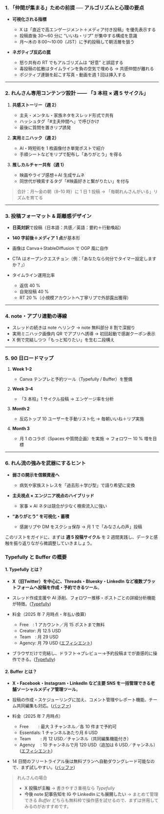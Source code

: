 ### 1. 「仲間が集まる」ための前提 ── アルゴリズムと心理の要点

* **可視化される指標**

  * X は「直近で高エンゲージメント＋メディア付き投稿」を優先表示する
  * 投稿直後 30〜60 分に “いいね・リプ” が集中する構成を意識
  * 月〜木の 8:00〜10:00（JST）に予約投稿して朝活層を狙う
* **ネガティブ反応の罠**

  * 怒り共有の RT でもアルゴリズムは “好意” と誤認する
  * 毒投稿の拡散はタイムラインを負の空気で埋める → 共感仲間が離れる
  * ポジティブ連鎖を起こす写真・動画を週 1 回は挿入する

---

### 2. れんさん専用コンテンツ設計 ―― 「3 本柱 × 週 5 サイクル」

1. **共感ストーリー（週 2）**

   * 主夫・メンタル・家族ネタをスレッド形式で共有
   * ハッシュタグ「#主夫仲間へ」で呼びかけ
   * 最後に質問を置きリプ誘発

2. **実用ミニハック（週 2）**

   * AI・時短術を 1 枚画像付き単発ポストで紹介
   * 手順シートなどをリプで配布し「ありがとう」を得る

3. **推しカルチャー共有（週 1）**

   * 映画やライブ感想＋AI 生成サムネ
   * 同世代が検索するタグ「#映画好きと繋がりたい」を付与

> 合計：月〜金の朝（8–10 時）に 1 日 1 投稿 → 「毎朝れんさんがいる」リズムを育てる

---

### 3. 投稿フォーマット & 距離感デザイン

* **日英対訳**で投稿（日本語：共感／英語：要約＋行動喚起）
* **140 字前後＋メディア 1 点**が基本形
* 画像は Canva＋StableDiffusion で OGP 風に自作
* CTA はオープンクエスチョン（例：「あなたなら何分でタイマー設定しますか？」）
* タイムライン運用比率

  * 返信 40 %
  * 自発投稿 40 %
  * RT 20 %（小規模アカウントへ丁寧リプで外部露出獲得）

---

### 4. note・アプリ連動の導線

* スレッドの続きは note へリンク → note 無料部分 8 割で深掘り
* 実用ミニハック画像内 QR でアプリへ誘導 → 初回起動で感謝クーポン表示
* X 側で完結しつつ「もっと知りたい」を生む二段構え

---

### 5. 90 日ロードマップ

1. **Week 1–2**

   * Canva テンプレと予約ツール（Typefully / Buffer）を整備
2. **Week 3–4**

   * 「3 本柱」1 サイクル投稿 → エンゲージ率を分析
3. **Month 2**

   * 反応トップ 10 ユーザーを手動リスト化 → 毎朝いいね＋リプ実施
4. **Month 3**

   * 月 1 のコラボ（Spaces や質問企画）を実施 → フォロワー 10 % 増を目標

---

### 6. れん流の強みを武器にするヒント

* **弱さの開示を信頼資産へ**

  * 病気や家族ストレスを「過去形＋学び型」で語り希望に変換
* **主夫視点 × エンジニア視点のハイブリッド**

  * 家事 × AI ネタは競合が少なく検索流入に強い
* **“ありがとう” を可視化・蓄積**

  * 感謝リプや DM をスクショ保存 → 月 1 で「みなさんの声」投稿

このリストをガイドに、まずは **週 5 投稿サイクル** を 2 週間実践し、データと感触を振り返りながら微調整していきましょう。


### Typefully と Buffer の概要

#### 1. Typefully とは？

* **X（旧Twitter）を中心に、Threads・Bluesky・LinkedIn など複数プラットフォームへ投稿を作成・予約できるツール**。
* スレッド作成支援や AI 添削、フォロワー推移・ポストごとの詳細分析機能が特徴。([Typefully][1])
* 料金（2025 年 7 月時点・年払い換算）

  * Free : 1 アカウント／月 15 ポストまで無料
  * Creator: 月 12.5 USD
  * Team : 月 29 USD
  * Agency: 月 79 USD ([エフィシエント][2])
* ブラウザだけで完結し、ドラフト→プレビュー→予約投稿までが直感的に操作できる。([Typefully][3])

#### 2. Buffer とは？

* **X・Facebook・Instagram・LinkedIn など主要 SNS を一括管理できる老舗ソーシャルメディア管理ツール**。
* 投稿の作成・スケジューリングに加え、コメント管理やレポート機能、チーム共同編集も対応。([バッファ][4])
* 料金（2025 年 7 月時点）

  * Free   : 最大 3 チャンネル／各 10 件まで予約可
  * Essentials: 1 チャンネルあたり月 6 USD
  * Team   : 月 12 USD／チャンネル（共同編集機能付き）
  * Agency  : 10 チャンネルで月 120 USD（追加は 6 USD／チャンネル）([エフィシエント][5])
* 14 日間のフリートライアル後は無料プランへ自動ダウングレード可能なので、まず試しやすい。([バッファ][6])


> れんさんの場合
>
> * **X 投稿が主軸** → 書きやすさ重視なら *Typefully*
> * **今後 note 記事告知を IG や LinkedIn にも展開したい** → まとめて管理できる *Buffer*
>   どちらも無料枠で操作感を試せるので、まずは併用してみるのがおすすめです。

[1]: https://typefully.com/?utm_source=chatgpt.com "Typefully: Best social media tool for creators & businesses"
[2]: https://efficient.app/apps/typefully?utm_source=chatgpt.com "Typefully Review 2025: Features, Pricing, Pros & Cons - Efficient App"
[3]: https://typefully.com/social-media-scheduling?utm_source=chatgpt.com "Social Media Scheduling And Management Software - Typefully"
[4]: https://buffer.com/?utm_source=chatgpt.com "Buffer: Social media management for everyone"
[5]: https://efficient.app/apps/buffer?utm_source=chatgpt.com "Buffer Review 2025: Features, Pricing, Pros & Cons - Efficient App"
[6]: https://buffer.com/pricing?utm_source=chatgpt.com "Pricing | Buffer"
